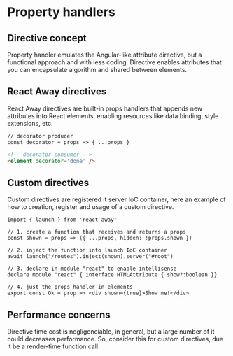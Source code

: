 <script src='../js/index.js'></script>
<style>@import url(../css/index.css);</style> 

# Property handlers

## Directive concept

Property handler emulates the Angular-like attribute directive, but a functional approach and with less coding. Directive enables attributes that you can encapsulate algorithm and shared between elements.

## React Away directives

React Away directives are built-in props handlers that appends new attributes into React elements, enabling resources like data binding, style extensions, etc.

<section cols='5:4'>

```tsx
// decorator producer
const decorator = props => { ...props }
```

```html
<!-- decorator consumer -->
<element decorator='done' />
```

</section>

## Custom directives

Custom directives are registered it server IoC container, here an example of how to creation, register and usage of a custom directive.

```tsx
import { launch } from 'react-away'

// 1. create a function that receives and returns a props 
const shown = props => ({ ...props, hidden: !props.shown })

// 2. inject the function into launch IoC container
await launch("/routes").inject(shown).server("#root")

// 3. declare in module "react" to enable intellisense
declare module "react" { interface HTMLAttribute { show?:boolean }}

// 4. just the props handler in elements
export const Ok = prop => <div shown={true}>Show me!</div>
```

## Performance concerns

Directive time cost is negligenciable, in general, but a large number of it could decreases performance. So, consider this for custom directives, due it be a render-time function call.